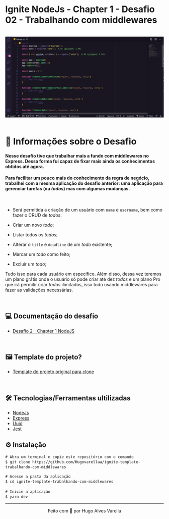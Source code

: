 # Ignite NodeJs - Chapter 1 - Desafio 02 - Trabalhando com middlewares

<br/>
<div>
  <img src="./src/images/capa.png">
</div>


<br/>

# 🚀 Informações sobre o Desafio

#### Nesse desafio tive que trabalhar mais a fundo com middlewares no Express. Dessa forma fui capaz de fixar mais ainda os conhecimentos obtidos até agora. 

 #### Para facilitar um pouco mais do conhecimento da regra de negócio, trabalhei com a mesma aplicação do desafio anterior: uma aplicação para gerenciar tarefas (ou *todos*) mas com algumas mudanças.

<br/>

- Será permitida a criação de um usuário com `name` e `username`, bem como fazer o CRUD de *todos*:

- Criar um novo *todo*;
- Listar todos os *todos*;
- Alterar o `title` e `deadline` de um *todo* existente;
- Marcar um *todo* como feito;
- Excluir um *todo*;

Tudo isso para cada usuário em específico. Além disso, dessa vez teremos um plano grátis onde o usuário só pode criar até dez *todos* e um plano Pro que irá permitir criar *todos* ilimitados, isso tudo usando middlewares para fazer as validações necessárias.
 

<br/>

## 💻 Documentação do desafio

- [Desafio 2 - Chapter 1 NodeJS](https://chip-dryosaurus-9ab.notion.site/Chapter-I-Desafio-02-Trabalhando-com-middlewares-92a7689789ff495b8797e784c33fe18d)

<br/>

## 🖼️ Template do projeto?

- [Template do projeto original para clone](https://github.com/rocketseat-education/ignite-template-trabalhando-com-middlewares)

<br/>

## 🛠️ Tecnologias/Ferramentas ultilizadas

- [NodeJs](https://nodejs.org/en/docs/)
- [Express](https://expressjs.com/pt-br/)
- [Uuid](https://www.npmjs.com/package/uuid)
- [Jest](https://testing-library.com/docs/)

## ⚙️ Instalação

```
# Abra um terminal e copie este repositório com o comando
$ git clone https://github.com/Hugovarellaa/ignite-template-trabalhando-com-middlewares
```

```
# Acesse a pasta da aplicação
$ cd ignite-template-trabalhando-com-middlewares

# Inicie a aplicação
$ yarn dev 
```

---

<p align="center">Feito com 💙 por Hugo Alves Varella</p>